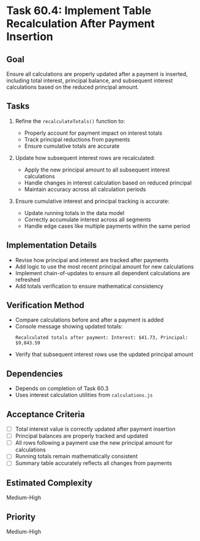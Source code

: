 # Task 60.4: Implement Table Recalculation After Payment Insertion

## Goal
Ensure all calculations are properly updated after a payment is inserted, including total interest, principal balance, and subsequent interest calculations based on the reduced principal amount.

## Tasks
1. Refine the `recalculateTotals()` function to:
   - Properly account for payment impact on interest totals
   - Track principal reductions from payments
   - Ensure cumulative totals are accurate

2. Update how subsequent interest rows are recalculated:
   - Apply the new principal amount to all subsequent interest calculations
   - Handle changes in interest calculation based on reduced principal
   - Maintain accuracy across all calculation periods

3. Ensure cumulative interest and principal tracking is accurate:
   - Update running totals in the data model
   - Correctly accumulate interest across all segments
   - Handle edge cases like multiple payments within the same period

## Implementation Details
- Revise how principal and interest are tracked after payments
- Add logic to use the most recent principal amount for new calculations
- Implement chain-of-updates to ensure all dependent calculations are refreshed
- Add totals verification to ensure mathematical consistency

## Verification Method
- Compare calculations before and after a payment is added
- Console message showing updated totals:
  ```
  Recalculated totals after payment: Interest: $41.73, Principal: $9,843.59
  ```
- Verify that subsequent interest rows use the updated principal amount

## Dependencies
- Depends on completion of Task 60.3
- Uses interest calculation utilities from `calculations.js`

## Acceptance Criteria
- [ ] Total interest value is correctly updated after payment insertion
- [ ] Principal balances are properly tracked and updated
- [ ] All rows following a payment use the new principal amount for calculations
- [ ] Running totals remain mathematically consistent
- [ ] Summary table accurately reflects all changes from payments

## Estimated Complexity
Medium-High

## Priority
Medium-High
